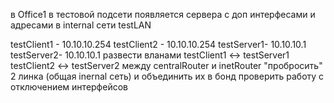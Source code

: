 в Office1 в тестовой подсети появляется сервера с доп интерфесами и адресами
в internal сети testLAN

testClient1 - 10.10.10.254
testClient2 - 10.10.10.254
testServer1- 10.10.10.1
testServer2- 10.10.10.1
развести вланами
testClient1 <-> testServer1
testClient2 <-> testServer2
между centralRouter и inetRouter
"пробросить" 2 линка (общая inernal сеть) и объединить их в бонд
проверить работу c отключением интерфейсов